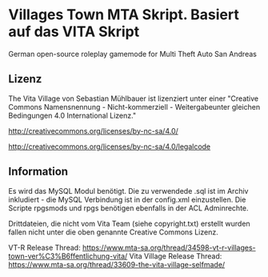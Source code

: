 # Villages Town MTA Skript. Basiert auf das VITA Skript
German open-source roleplay gamemode for Multi Theft Auto San Andreas

## Lizenz
The Vita Village von Sebastian Mühlbauer ist lizenziert unter einer
"Creative Commons Namensnennung - Nicht-kommerziell - Weitergabeunter gleichen Bedingungen 4.0 International Lizenz."

http://creativecommons.org/licenses/by-nc-sa/4.0/

http://creativecommons.org/licenses/by-nc-sa/4.0/legalcode

## Information
Es wird das MySQL Modul benötigt.
Die zu verwendede .sql ist im Archiv inkludiert - die MySQL Verbindung ist in der config.xml einzustellen. Die Scripte rpgsmods und rpgs benötigen ebenfalls in der ACL Adminrechte.

 Drittdateien, die nicht vom Vita Team (siehe copyright.txt) erstellt wurden fallen nicht unter die oben genannte Creative Commons Lizenz.


VT-R Release Thread: https://www.mta-sa.org/thread/34598-vt-r-villages-town-ver%C3%B6ffentlichung-vita/
Vita Village Release Thread: https://www.mta-sa.org/thread/33609-the-vita-village-selfmade/
